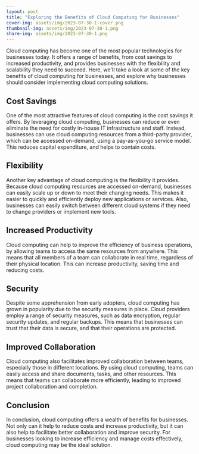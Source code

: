 ```yaml
---
layout: post
title: "Exploring the Benefits of Cloud Computing for Businesses"
cover-img: assets/img/2023-07-30-1-cover.png
thumbnail-img: assets/img/2023-07-30-1.png
share-img: assets/img/2023-07-30-1.png
---
```





Cloud computing has become one of the most popular technologies for businesses today. It offers a range of benefits, from cost savings to increased productivity, and provides businesses with the flexibility and scalability they need to succeed. Here, we'll take a look at some of the key benefits of cloud computing for businesses, and explore why businesses should consider implementing cloud computing solutions.

## Cost Savings

One of the most attractive features of cloud computing is the cost savings it offers. By leveraging cloud computing, businesses can reduce or even eliminate the need for costly in-house IT infrastructure and staff. Instead, businesses can use cloud computing resources from a third-party provider, which can be accessed on-demand, using a pay-as-you-go service model. This reduces capital expenditure, and helps to contain costs.

## Flexibility

Another key advantage of cloud computing is the flexibility it provides. Because cloud computing resources are accessed on-demand, businesses can easily scale up or down to meet their changing needs. This makes it easier to quickly and efficiently deploy new applications or services. Also, businesses can easily switch between different cloud systems if they need to change providers or implement new tools.

## Increased Productivity

Cloud computing can help to improve the efficiency of business operations, by allowing teams to access the same resources from anywhere. This means that all members of a team can collaborate in real time, regardless of their physical location. This can increase productivity, saving time and reducing costs.

## Security

Despite some apprehension from early adopters, cloud computing has grown in popularity due to the security measures in place. Cloud providers employ a range of security measures, such as data encryption, regular security updates, and regular backups. This means that businesses can trust that their data is secure, and that their operations are protected.

## Improved Collaboration

Cloud computing also facilitates improved collaboration between teams, especially those in different locations. By using cloud computing, teams can easily access and share documents, tasks, and other resources. This means that teams can collaborate more efficiently, leading to improved project collaboration and completion.

## Conclusion

In conclusion, cloud computing offers a wealth of benefits for businesses. Not only can it help to reduce costs and increase productivity, but it can also help to facilitate better collaboration and improve security. For businesses looking to increase efficiency and manage costs effectively, cloud computing may be the ideal solution.
